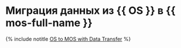 # Миграция данных из {{ OS }} в {{ mos-full-name }}

{% include notitle [OS to MOS with Data Transfer](../../_tutorials/datatransfer/os-mos.md) %}
